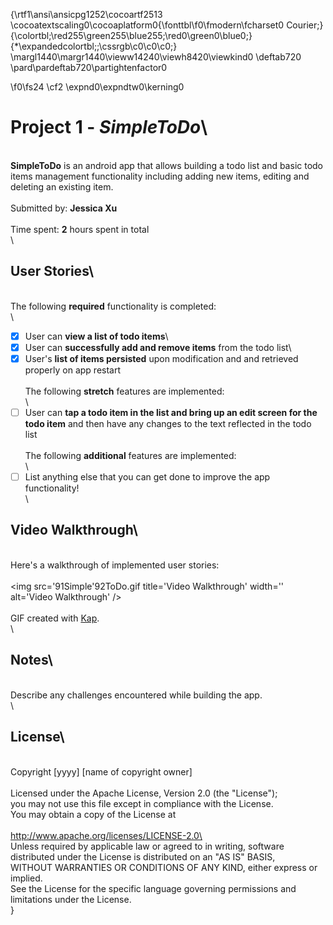 {\rtf1\ansi\ansicpg1252\cocoartf2513
\cocoatextscaling0\cocoaplatform0{\fonttbl\f0\fmodern\fcharset0 Courier;}
{\colortbl;\red255\green255\blue255;\red0\green0\blue0;}
{\*\expandedcolortbl;;\cssrgb\c0\c0\c0;}
\margl1440\margr1440\vieww14240\viewh8420\viewkind0
\deftab720
\pard\pardeftab720\partightenfactor0

\f0\fs24 \cf2 \expnd0\expndtw0\kerning0
# Project 1 - *SimpleToDo*\
\
**SimpleToDo** is an android app that allows building a todo list and basic todo items management functionality including adding new items, editing and deleting an existing item.\
\
Submitted by: **Jessica Xu**\
\
Time spent: **2** hours spent in total\
\
## User Stories\
\
The following **required** functionality is completed:\
\
* [x] User can **view a list of todo items**\
* [x] User can **successfully add and remove items** from the todo list\
* [x] User's **list of items persisted** upon modification and and retrieved properly on app restart\
\
The following **stretch** features are implemented:\
\
* [ ] User can **tap a todo item in the list and bring up an edit screen for the todo item** and then have any changes to the text reflected in the todo list\
\
The following **additional** features are implemented:\
\
* [ ] List anything else that you can get done to improve the app functionality!\
\
## Video Walkthrough\
\
Here's a walkthrough of implemented user stories:\
\
<img src=\'91Simple\'92ToDo.gif title='Video Walkthrough' width='' alt='Video Walkthrough' />\
\
GIF created with [Kap](http://www.getkap.co).\
\
## Notes\
\
Describe any challenges encountered while building the app.\
\
## License\
\
    Copyright [yyyy] [name of copyright owner]\
\
    Licensed under the Apache License, Version 2.0 (the "License");\
    you may not use this file except in compliance with the License.\
    You may obtain a copy of the License at\
\
        http://www.apache.org/licenses/LICENSE-2.0\
\
    Unless required by applicable law or agreed to in writing, software\
    distributed under the License is distributed on an "AS IS" BASIS,\
    WITHOUT WARRANTIES OR CONDITIONS OF ANY KIND, either express or implied.\
    See the License for the specific language governing permissions and\
    limitations under the License.\
}